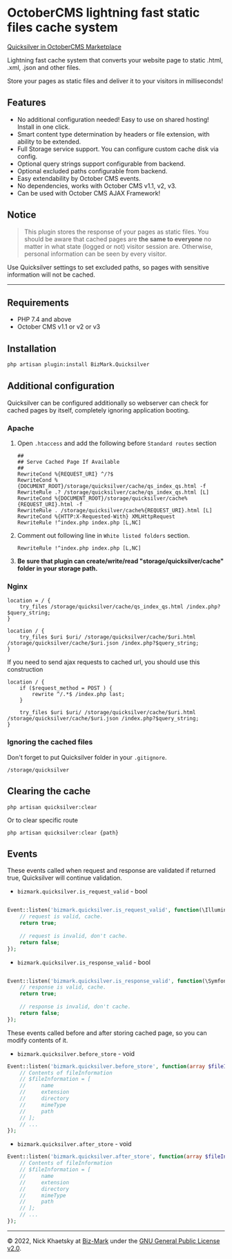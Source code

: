 # OctoberCMS lightning fast static files cache system

[Quicksilver in OctoberCMS Marketplace](https://octobercms.com/plugin/BizMark-quicksilver)

Lightning fast cache system that converts your website page to static .html, .xml, .json and other files.

Store your pages as static files and deliver it to your visitors in milliseconds!

## Features

- No additional configuration needed! Easy to use on shared hosting! Install in one click.
- Smart content type determination by headers or file extension, with ability to be extended. 
- Full Storage service support. You can configure custom cache disk via config.
- Optional query strings support configurable from backend.
- Optional excluded paths configurable from backend.
- Easy extendability by October CMS events.
- No dependencies, works with October CMS v1.1, v2, v3.
- Can be used with October CMS AJAX Framework!

## Notice

> This plugin stores the response of your pages as static files. You should be aware that cached pages are **the same to everyone** no matter in what state (logged or not) visitor session are. Otherwise, personal information can be seen by every visitor.

Use Quicksilver settings to set excluded paths, so pages with sensitive information will not be cached.

---

## Requirements

- PHP 7.4 and above
- October CMS v1.1 or v2 or v3

## Installation

```bash
php artisan plugin:install BizMark.Quicksilver
```

## Additional configuration

Quicksilver can be configured additionally so webserver can check for cached pages by itself, 
completely ignoring application booting.

### Apache

1. Open `.htaccess` and add the following before `Standard routes` section

    ```apacheconfig
    ##
    ## Serve Cached Page If Available
    ##
    RewriteCond %{REQUEST_URI} ^/?$
    RewriteCond %{DOCUMENT_ROOT}/storage/quicksilver/cache/qs_index_qs.html -f
    RewriteRule .? /storage/quicksilver/cache/qs_index_qs.html [L]
    RewriteCond %{DOCUMENT_ROOT}/storage/quicksilver/cache%{REQUEST_URI}.html -f
    RewriteRule . /storage/quicksilver/cache%{REQUEST_URI}.html [L]
    RewriteCond %{HTTP:X-Requested-With} XMLHttpRequest
    RewriteRule !^index.php index.php [L,NC]
    ```

2. Comment out following line in `White listed folders` section.
    ```
    RewriteRule !^index.php index.php [L,NC]
    ```

3. **Be sure that plugin can create/write/read "storage/quicksilver/cache" folder in your storage path.**

### Nginx

```nginx
location = / {
    try_files /storage/quicksilver/cache/qs_index_qs.html /index.php?$query_string;
}

location / {
    try_files $uri $uri/ /storage/quicksilver/cache/$uri.html /storage/quicksilver/cache/$uri.json /index.php?$query_string;
}
```

If you need to send ajax requests to cached url, you should use this construction

```nginx
location / {
    if ($request_method = POST ) {
        rewrite ^/.*$ /index.php last;
    }

    try_files $uri $uri/ /storage/quicksilver/cache/$uri.html /storage/quicksilver/cache/$uri.json /index.php?$query_string;
}
```


### Ignoring the cached files

Don't forget to put Quicksilver folder in your `.gitignore`.

```
/storage/quicksilver
```

## Clearing the cache



```
php artisan quicksilver:clear
```

Or to clear specific route
```
php artisan quicksilver:clear {path}
```

## Events

These events called when request and response are validated if returned true, Quicksilver will continue validation.

- `bizmark.quicksilver.is_request_valid` - bool

```php

Event::listen('bizmark.quicksilver.is_request_valid', function(\Illuminate\Http\Request $request) {
    // request is valid, cache.
    return true;
    
    // request is invalid, don't cache.
    return false;
});

```

- `bizmark.quicksilver.is_response_valid` - bool

```php

Event::listen('bizmark.quicksilver.is_response_valid', function(\Symfony\Component\HttpFoundation\Response; $response) {
    // response is valid, cache.
    return true;
    
    // response is invalid, don't cache.
    return false;
});

```

These events called before and after storing cached page, so you can modify contents of it.

- `bizmark.quicksilver.before_store` - void
```php
Event::listen('bizmark.quicksilver.before_store', function(array $fileInformation) {
    // Contents of fileInformation
    // $fileInformation = [
    //     name
    //     extension
    //     directory
    //     mimeType
    //     path
    // ];
    // ...
});
```

- `bizmark.quicksilver.after_store` - void
```php
Event::listen('bizmark.quicksilver.after_store', function(array $fileInformation) {
    // Contents of fileInformation
    // $fileInformation = [
    //     name
    //     extension
    //     directory
    //     mimeType
    //     path
    // ];
    // ...
});
```


---
© 2022, Nick Khaetsky at [Biz-Mark](https://biz-mark.ru/) under the [GNU General Public License v2.0](https://choosealicense.com/licenses/gpl-2.0/).
